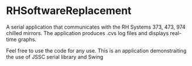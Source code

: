 # RHSoftwareReplacement
A serial application that communicates with the RH Systems 373, 473, 974 chilled mirrors. The application produces .cvs log files and displays real-time graphs.

Feel free to use the code for any use.
This is an application demonstraiting the use of JSSC serial library and Swing
